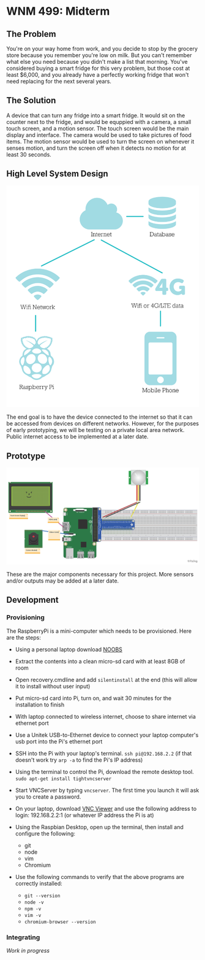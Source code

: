# WNM 499: Midterm
## The Problem

You're on your way home from work, and you decide to stop by the grocery store because you remember you're low on milk. But you can't remember what else you need because you didn't make a list that morning. You've considered buying a smart fridge for this very problem, but those cost at least $6,000, and you already have a perfectly working fridge that won't need replacing for the next several years.

## The Solution

A device that can turn any fridge into a smart fridge. It would sit on the counter next to the fridge, and would be equppied with a camera, a small touch screen, and a motion sensor. The touch screen would be the main display and interface. The camera would be used to take pictures of food items. The motion sensor would be used to turn the screen on whenever it senses motion, and turn the screen off when it detects no motion for at least 30 seconds. 

## High Level System Design

![High-Level System Design](https://raw.githubusercontent.com/JesusGuerrero/amber-iot/master/midterm/ConnectivityDiagram.png?token=AU8YJvk0Nre8dwD4mlnn245Hljx2VN38ks5YEYERwA%3D%3D)

The end goal is to have the device connected to the internet so that it can be accessed from devices on different networks. However, for the purposes of early prototyping, we will be testing on a private local area network. Public internet access to be implemented at a later date.

## Prototype

![Prototype](https://raw.githubusercontent.com/JesusGuerrero/amber-iot/master/midterm/Hardware%20Diagram.png?token=AU8YJkobfhdgB4uOxTa47jN_DcWTxw1Pks5YEY5AwA%3D%3D)

These are the major components necessary for this project. More sensors and/or outputs may be added at a later date.

## Development
### Provisioning
The RaspberryPi is a mini-computer which needs to be provisioned. Here are the steps:
* Using a personal laptop download [NOOBS](https://www.raspberrypi.org/downloads/noobs/) 
* Extract the contents into a clean micro-sd card with at least 8GB of room
* Open recovery.cmdline and add `silentinstall` at the end (this will allow it to install without user input)
* Put micro-sd card into Pi, turn on, and wait 30 minutes for the installation to finish
* With laptop connected to wireless internet, choose to share internet via ethernet port 
* Use a Unitek USB-to-Ethernet device to connect your laptop computer's usb port into the Pi's ethernet port
* SSH into the Pi with your laptop's terminal. `ssh pi@192.168.2.2` (if that doesn't work try `arp -a` to find the Pi's IP address)
* Using the terminal to control the Pi, download the remote desktop tool. `sudo apt-get install tightvncserver`
* Start VNCServer by typing `vncserver`. The first time you launch it will ask you to create a password.
* On your laptop, download [VNC Viewer](https://www.realvnc.com/download/viewer/) and use the following address to login: 192.168.2.2:1 (or whatever IP address the Pi is at)
* Using the Raspbian Desktop, open up the terminal, then install and configure the following:
   
   * git
   * node
   * vim
   * Chromium
   
* Use the following commands to verify that the above programs are correctly installed:
   * `git --version`
   * `node -v`
   * `npm -v`
   * `vim -v`
   * `chromium-browser --version`
   
### Integrating

*Work in progress*
